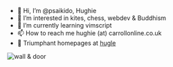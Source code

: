 - 👋 Hi, I’m @psaikido, Hughie
- 👀 I’m interested in kites, chess, webdev & Buddhism
- 🌱 I’m currently learning vimscript
- 📫 How to reach me hughie (at) carrollonline.co.uk
- 🌄 Triumphant homepages at [hugle](https://hugle.co.uk/)

![wall & door](https://hugle.co.uk/assets/images/bio/h-wall-door.jpg)
